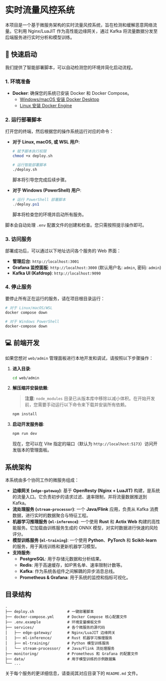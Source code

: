 # 实时流量风控系统

本项目是一个基于微服务架构的实时流量风控系统，旨在检测和缓解恶意网络流量。它利用 Nginx/LuaJIT 作为高性能边缘网关，通过 Kafka 将流量数据分发至后端服务进行实时分析和模型训练。

## 🚀 快速启动

我们提供了智能部署脚本，可以自动检测您的环境并简化启动流程。

### 1. 环境准备

- **Docker**: 确保您的系统已安装 Docker 和 Docker Compose。
  - [Windows/macOS 安装 Docker Desktop](https://docs.docker.com/desktop/install/)
  - [Linux 安装 Docker Engine](https://docs.docker.com/engine/install/)

### 2. 运行部署脚本

打开您的终端，然后根据您的操作系统运行对应的命令：

- **对于 Linux, macOS, 或 WSL 用户**:
  ```bash
  # 赋予脚本执行权限
  chmod +x deploy.sh

  # 运行智能部署脚本
  ./deploy.sh
  ```
  脚本将引导您完成后续步骤。

- **对于 Windows (PowerShell) 用户**:
  ```powershell
  # 运行 PowerShell 部署脚本
  ./deploy.ps1
  ```
  脚本将检查您的环境并启动所有服务。

脚本会自动处理 `.env` 配置文件的创建和检查。您只需按照提示操作即可。

### 3. 访问服务

部署成功后，可以通过以下地址访问各个服务的 Web 界面：

- **管理后台**: `http://localhost:3001`
- **Grafana 监控面板**: `http://localhost:3000` (默认用户名: `admin`, 密码: `admin`)
- **Kafka UI (Kafdrop)**: `http://localhost:9090`

### 4. 停止服务

要停止所有正在运行的服务，请在项目根目录运行：
```bash
# 对于 Linux/macOS/WSL
docker compose down

# 对于 Windows PowerShell
docker-compose down
```

## 💻 前端开发

如果您想对 `web/admin` 管理面板进行本地开发和调试，请按照以下步骤操作：

1.  **进入目录**:
    ```bash
    cd web/admin
    ```

2.  **解压缩并安装依赖**:
    > **注意**: `node_modules` 目录已从版本库中移除以减小体积。在开始开发前，您需要手动运行以下命令来下载并安装所有依赖。
    ```bash
    npm install
    ```

3.  **启动开发服务器**:
    ```bash
    npm run dev
    ```
    现在，您可以在 Vite 指定的端口（默认为 `http://localhost:5173`）访问开发版本的管理面板。

## 系统架构

本系统由多个协同工作的微服务组成：

- **边缘网关 (`edge-gateway`)**: 基于 **OpenResty (Nginx + LuaJIT)** 构建，是系统的流量入口。它负责初步的请求过滤、速率限制，并将流量数据推送到 Kafka。
- **流处理服务 (`stream-processor`)**: 一个 **Java/Flink** 应用，负责从 Kafka 消费数据，进行实时的数据聚合与特征工程。
- **机器学习推理服务 (`ml-inference`)**: 一个使用 **Rust** 和 **Actix Web** 构建的高性能服务。它加载由训练服务生成的 ONNX 模型，对实时数据进行快速的风险评分。
- **模型训练服务 (`ml-training`)**: 一个使用 **Python**、**PyTorch** 和 **Scikit-learn** 的服务，用于离线训练和更新机器学习模型。
- **支持服务**:
  - **PostgreSQL**: 用于存储元数据和分析结果。
  - **Redis**: 用于高速缓存，如IP黑名单、速率限制计数等。
  - **Kafka**: 作为系统各组件之间解耦的异步消息总线。
  - **Prometheus & Grafana**: 用于系统的监控和指标可视化。

## 目录结构

```
.
├── deploy.sh               # 一键部署脚本
├── docker-compose.yml      # Docker Compose 核心配置文件
├── .env.example            # 环境变量模板文件
├── services/               # 各个微服务的源代码
│   ├── edge-gateway/       # Nginx/LuaJIT 边缘网关
│   ├── ml-inference/       # Rust 机器学习推理服务
│   ├── ml-training/        # Python 模型训练服务
│   └── stream-processor/   # Java/Flink 流处理服务
├── monitoring/             # Prometheus 和 Grafana 的配置文件
├── data/                   # 用于模型训练的示例数据集
└── ...
```

关于每个服务的更详细信息，请查阅其对应目录下的 `README.md` 文件。